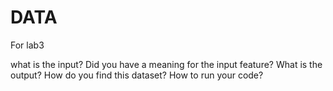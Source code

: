 # DATA
For lab3

what is the input? 
Did you have a meaning for the input feature? 
What is the output? 
How do you find this dataset? 
How to run your code?
